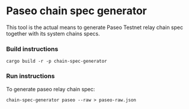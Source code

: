 # Paseo chain spec generator

This tool is the actual means to generate Paseo Testnet relay chain spec together with its system chains specs.

### Build instructions

`cargo build -r -p chain-spec-generator`

### Run instructions

To generate paseo relay chain spec:

`chain-spec-generator paseo --raw > paseo-raw.json`